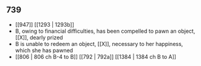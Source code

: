 ## 739
- [[947]] [[1293 | 1293b]] 
- B, owing to financial difficulties, has been compelled to pawn an object, [[X]], dearly prized
- B is unable to redeem an object, [[X]], necessary to her happiness, which she has pawned
- [[806 | 806 ch B-4 to B]] [[792 | 792a]] [[1384 | 1384 ch B to A]] 

